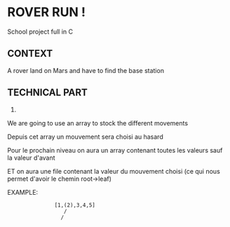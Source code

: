 # ROVER RUN !
School project full in C

## CONTEXT

A rover land on Mars and have to find the base station 

## TECHNICAL PART 

1.

We are going to use an array to stock the different movements 

Depuis cet array un mouvement sera choisi au hasard 

Pour le prochain niveau on aura un array contenant toutes les valeurs sauf la valeur d'avant

ET on aura une file contenant la valeur du mouvement choisi
  (ce qui nous permet d'avoir le chemin root->leaf)


EXAMPLE:

                   [1,(2),3,4,5]    
                      /
                     /
                
                    